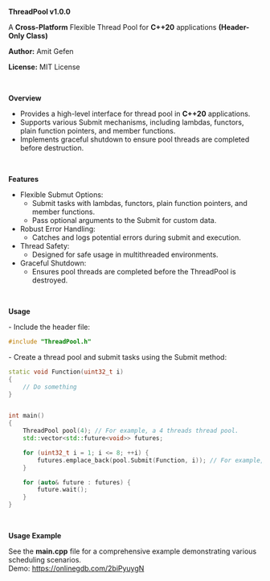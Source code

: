 

**ThreadPool v1.0.0**

A **Cross-Platform** Flexible Thread Pool for **C++20** applications **(Header-Only Class)**

**Author:** Amit Gefen

**License:** MIT License

<br>

**Overview**

- Provides a high-level interface for thread pool in **C++20** applications.
- Supports various Submit mechanisms, including lambdas, functors, plain function pointers, and member functions.
- Implements graceful shutdown to ensure pool threads are completed before destruction.

<br>

**Features**

- Flexible Submut Options:
  - Submit tasks with lambdas, functors, plain function pointers, and member functions.
  - Pass optional arguments to the Submit for custom data.
- Robust Error Handling:
  - Catches and logs potential errors during submit and execution.
- Thread Safety:
  - Designed for safe usage in multithreaded environments.
- Graceful Shutdown:
  - Ensures pool threads are completed before the ThreadPool is destroyed.

<br>

**Usage**

\- Include the header file:
```cpp
#include "ThreadPool.h"
```
\- Create a thread pool and submit tasks using the Submit method:
```cpp
static void Function(uint32_t i)
{
	// Do something
}


int main()
{
	ThreadPool pool(4); // For example, a 4 threads thread pool.
	std::vector<std::future<void>> futures;

	for (uint32_t i = 1; i <= 8; ++i) {
		futures.emplace_back(pool.Submit(Function, i)); // For example, 8 tasks.
	}

	for (auto& future : futures) {
		future.wait();
	}
}
```

<br>

**Usage Example**

See the **main.cpp** file for a comprehensive example demonstrating various scheduling scenarios. <br>
Demo: https://onlinegdb.com/2biPyuygN
